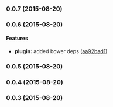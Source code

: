 ### 0.0.7 (2015-08-20)


### 0.0.6 (2015-08-20)


#### Features

* **plugin:** added bower deps ([aa92bad1](https://github.com/electblake/jquery-async-navigator/commit/aa92bad11eb5fe6ed58db9ac840830493e4f46c9))


### 0.0.5 (2015-08-20)


### 0.0.4 (2015-08-20)


### 0.0.3 (2015-08-20)

